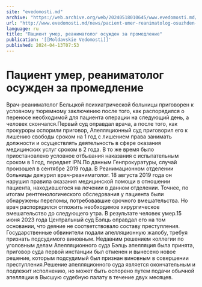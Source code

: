 ```yaml
---
site: "evedomosti.md"
archive: "https://web.archive.org/web/20240518010645/www.evedomosti.md/news/pacient-umer-reanimatolog-osuzhden-za-promedlenie"
url: "http://www.evedomosti.md/news/pacient-umer-reanimatolog-osuzhden-za-promedlenie"
language: ru
title: "Пациент умер, реаниматолог осужден за промедление"
publication: '[[Moldavskie Vedomosti]]'
published: 2024-04-13T07:53
---
```


# Пациент умер, реаниматолог осужден за промедление

Врач-реаниматолог Бельцкой психиатрической больницы приговорен к условному тюремному заключению после того, как распорядился о переносе необходимой для пациента операции на следующий день, а человек скончался.Первый суд оправдал врача, а после того, как прокуроры оспорили приговор, Апелляционный суд приговорил его к лишению свободы сроком на 1 год с лишением права занимать должности и осуществлять деятельность в сфере оказания медицинских услуг сроком в 2 года. В то же время было приостановлено условное отбывания наказания с испытательным сроком в 1 год, передает IPN.По данным Генпрокуратуры, случай произошел в сентябре 2019 года. В Реанимационном отделении больницы дежурил врач-реаниматолог. 18 августа 2019 года он нарушил правила оказания медицинской помощи в отношении пациента, находившегося на лечении в данном отделении. Точнее, по итогам рентгенологического обследования у пациента были обнаружены переломы, потребовавшие срочного вмешательства. Но врач распорядился отложить необходимое хирургическое вмешательство до следующего утра. В результате человек умер.15 июня 2023 года Центральный суд Бэлць оправдал его на том основании, что деяние не соответствовало составу преступления. Государственные обвинители подали апелляционную жалобу, требуя признать подсудимого виновным. Недавним решением коллегии по уголовным делам Апелляционного суда Бэлць апелляция была принята, приговор суда первой инстанции был отменен и вынесено новое решение, которым подсудимый был признан виновным в совершении преступления.Решение апелляционного суда является окончательным и подлежит исполнению, но может быть оспорено путем подачи обычной апелляции в Высшую судебную палату в течение двух месяцев.